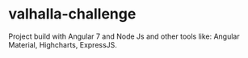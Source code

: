 # valhalla-challenge
Project build with Angular 7 and Node Js and other tools like: Angular Material, Highcharts, ExpressJS.
